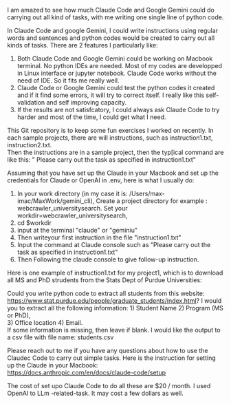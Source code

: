 I am amazed to see how much Claude Code and Google Gemini could do carrying out all kind of tasks, with me writing one single line of python code.

In Claude Code and google Gemini, I could write instructions using regular words and sentences and python codes would be created to carry out all kinds of tasks.  There are 2 features I particularly like:

1)  Both Claude Code and Google Gemini could be working on Macbook terminal. No python IDEs are needed. Most of my codes are developped in Linux interface or jupyter notebook.  Claude Code works without the need of IDE. So it fits me really well.
2)  Claude Code or Google Gemini could test the python codes it created and if it find some errors, it will try to correct itself.  I really like this self-validation and self improving capacity.
3)  If the results are not satisfcatory, I could always ask Claude Code to try harder and most of the time, I could get what I need.

This Git repository is to keep some fun exercises I worked on recently. In each sample projects, there are will instructions, such as instruction1.txt, instruction2.txt.  
Then the instructions are in a sample project, then the typ[ical command are like this:  " Please carry out the task as specified in instruction1.txt"

Assuming that you have set up the Claude in your Macbook and set up the credentials for Claude or OpenAI in .env, here is what I usually do:

1) In your work directory (in my case it is: /Users/max-imac/MaxWork/gemini_cli), Create a project directory for example : webcrawler_universitysearch. Set your workdir=webcrawler_universitysearch,
2) cd $workdir
3) input at the terminal "claude" or "geminiu"
4) Then writeyour first instruction in the file  "instruction1.txt"
5) Input the command at Claude console such as "Please carry out the task as specified in instruction1.txt"
6) Then Following the claude console to give follow-up instruction.

Here is one example of instruction1.txt for my project1, which is to download all MS and PhD strudents from the Stats Dept of Purdue Universities:

Could you write python code to extract all students from this website: https://www.stat.purdue.edu/people/graduate_students/index.html?  I would you to extract all 
  the following information: 
	1) Student Name
	2) Program (MS or PhD),  
        3) Office location 
        4) Email.  
If some information is missing, then leave if blank.  I would like the output to a csv file with file name: students.csv

Please reach out to me if you have any questions about how to use the Claudec Code to carry out simple tasks.  Here is the instruction for setting up the Claude in your Macbook:
https://docs.anthropic.com/en/docs/claude-code/setup

The cost of set upo Claude Code to do all these are $20 / month.  I used OpenAI to LLm -related-task.  It may cost a few dollars as well.

   
